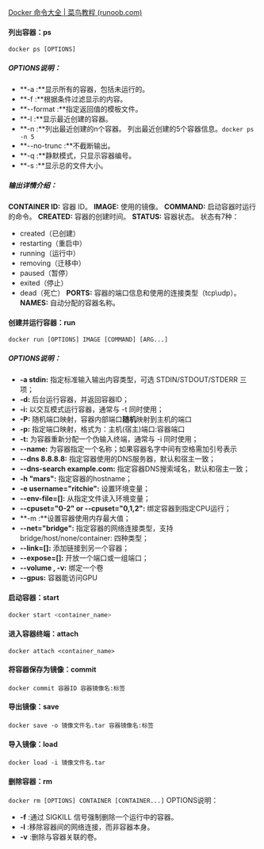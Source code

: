 [Docker 命令大全 | 菜鸟教程 (runoob.com)](https://www.runoob.com/docker/docker-command-manual.html#:~:text=Docker%20%E5%91%BD%E4%BB%A4%E5%A4%A7%E5%85%A8%20%E5%AE%B9%E5%99%A8%E7%94%9F%E5%91%BD%E5%91%A8%E6%9C%9F%E7%AE%A1%E7%90%86%20run%20start%2Fstop%2Frestart%20kill%20rm%20pause%2Funpause,commit%20cp%20diff%20%E9%95%9C%E5%83%8F%E4%BB%93%E5%BA%93%20login%20pull%20push%20sea..)

#### 列出容器：ps
`docker ps [OPTIONS]`
##### OPTIONS说明：
- **-a :**显示所有的容器，包括未运行的。
- **-f :**根据条件过滤显示的内容。
- **--format :**指定返回值的模板文件。
- **-l :**显示最近创建的容器。
- **-n :**列出最近创建的n个容器。
	列出最近创建的5个容器信息。`docker ps -n 5`
- **--no-trunc :**不截断输出。
- **-q :**静默模式，只显示容器编号。
- **-s :**显示总的文件大小。
##### 输出详情介绍：
**CONTAINER ID:** 容器 ID。
**IMAGE:** 使用的镜像。
**COMMAND:** 启动容器时运行的命令。
**CREATED:** 容器的创建时间。
**STATUS:** 容器状态。
状态有7种：
- created（已创建）
- restarting（重启中）
- running（运行中）
- removing（迁移中）
- paused（暂停）
- exited（停止）
- dead（死亡）
**PORTS:** 容器的端口信息和使用的连接类型（tcp\udp）。
**NAMES:** 自动分配的容器名称。

#### 创建并运行容器：run
`docker run [OPTIONS] IMAGE [COMMAND] [ARG...]`
##### OPTIONS说明：
- **-a stdin:** 指定标准输入输出内容类型，可选 STDIN/STDOUT/STDERR 三项；
- **-d:** 后台运行容器，并返回容器ID；
- **-i:** 以交互模式运行容器，通常与 -t 同时使用；
- **-P:** 随机端口映射，容器内部端口**随机**映射到主机的端口
- **-p:** 指定端口映射，格式为：主机(宿主)端口:容器端口
- **-t:** 为容器重新分配一个伪输入终端，通常与 -i 同时使用；
- **--name:** 为容器指定一个名称；如果容器名字中间有空格需加引号表示
- **--dns 8.8.8.8:** 指定容器使用的DNS服务器，默认和宿主一致；
- **--dns-search example.com:** 指定容器DNS搜索域名，默认和宿主一致；
- **-h "mars":** 指定容器的hostname；
- **-e username="ritchie":** 设置环境变量；
- **--env-file=[]:** 从指定文件读入环境变量；
- **--cpuset="0-2" or --cpuset="0,1,2":** 绑定容器到指定CPU运行；
- **-m :**设置容器使用内存最大值；
- **--net="bridge":** 指定容器的网络连接类型，支持 bridge/host/none/container: 四种类型；
- **--link=[]:** 添加链接到另一个容器；
- **--expose=[]:** 开放一个端口或一组端口；
- **--volume , -v:** 绑定一个卷
- **--gpus:** 容器能访问GPU

#### 启动容器：start
```bash
docker start <container_name>
```

#### 进入容器终端：attach
```shell
docker attach <container_name>
```

#### 将容器保存为镜像：commit
```shell
docker commit 容器ID 容器镜像名:标签
```
#### 导出镜像：save
```shell
docker save -o 镜像文件名.tar 容器镜像名:标签
```
#### 导入镜像：load
```shell
docker load -i 镜像文件名.tar
```

#### 删除容器：rm
`docker rm [OPTIONS] CONTAINER [CONTAINER...]`
OPTIONS说明：
- **-f** :通过 SIGKILL 信号强制删除一个运行中的容器。
- **-l** :移除容器间的网络连接，而非容器本身。
- **-v** :删除与容器关联的卷。